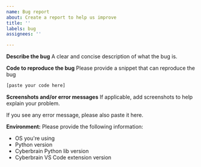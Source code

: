 ```yaml
---
name: Bug report
about: Create a report to help us improve
title: ''
labels: bug
assignees: ''

---
```


**Describe the bug**
A clear and concise description of what the bug is.

**Code to reproduce the bug**
Please provide a snippet that can reproduce the bug
```python
[paste your code here]
```

**Screenshots and/or error messages**
If applicable, add screenshots to help explain your problem.

If you see any error message, please also paste it here.

**Environment:**
Please provide the following information:
- OS you're using
- Python version
- Cyberbrain Python lib version
- Cyberbrain VS Code extension version
